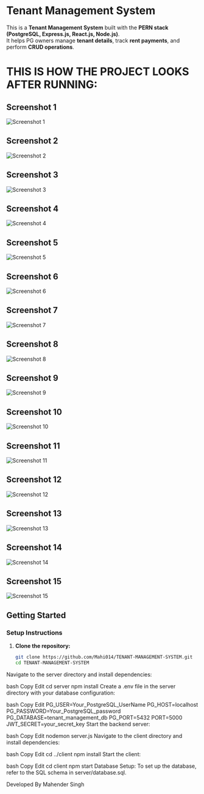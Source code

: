 # Tenant Management System  

This is a **Tenant Management System** built with the **PERN stack (PostgreSQL, Express.js, React.js, Node.js)**.  
It helps PG owners manage **tenant details**, track **rent payments**, and perform **CRUD operations**.  

# THIS IS HOW THE PROJECT LOOKS AFTER RUNNING:  

## Screenshot 1  
![Screenshot 1](Images/Screenshot%20(1).png)  

## Screenshot 2  
![Screenshot 2](Images/Screenshot%20(2).png)  

## Screenshot 3  
![Screenshot 3](Images/Screenshot%20(3).png)  

## Screenshot 4  
![Screenshot 4](Images/Screenshot%20(4).png)  

## Screenshot 5  
![Screenshot 5](Images/Screenshot%20(5).png)  

## Screenshot 6  
![Screenshot 6](Images/Screenshot%20(6).png)  

## Screenshot 7  
![Screenshot 7](Images/Screenshot%20(7).png)  

## Screenshot 8  
![Screenshot 8](Images/Screenshot%20(8).png)  

## Screenshot 9  
![Screenshot 9](Images/Screenshot%20(9).png)  

## Screenshot 10  
![Screenshot 10](Images/Screenshot%20(10).png)  

## Screenshot 11  
![Screenshot 11](Images/Screenshot%20(11).png)  

## Screenshot 12  
![Screenshot 12](Images/Screenshot%20(12).png)  

## Screenshot 13  
![Screenshot 13](Images/Screenshot%20(13).png)  

## Screenshot 14  
![Screenshot 14](Images/Screenshot%20(14).png)  

## Screenshot 15  
![Screenshot 15](Images/Screenshot%20(15).png)  

## Getting Started  

### Setup Instructions  

1. **Clone the repository:**  
   ```bash
   git clone https://github.com/Mahi014/TENANT-MANAGEMENT-SYSTEM.git
   cd TENANT-MANAGEMENT-SYSTEM
Navigate to the server directory and install dependencies:

bash
Copy
Edit
cd server
npm install
Create a .env file in the server directory with your database configuration:

bash
Copy
Edit
PG_USER=Your_PostgreSQL_UserName
PG_HOST=localhost
PG_PASSWORD=Your_PostgreSQL_password
PG_DATABASE=tenant_management_db
PG_PORT=5432
PORT=5000
JWT_SECRET=your_secret_key
Start the backend server:

bash
Copy
Edit
nodemon server.js
Navigate to the client directory and install dependencies:

bash
Copy
Edit
cd ../client
npm install
Start the client:

bash
Copy
Edit
cd client
npm start
Database Setup:
To set up the database, refer to the SQL schema in server/database.sql.

Developed By
Mahender Singh

